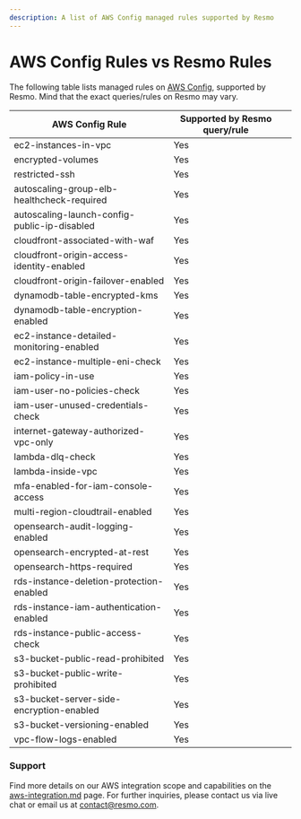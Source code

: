 ```yaml
---
description: A list of AWS Config managed rules supported by Resmo
---
```


# AWS Config Rules vs Resmo Rules

The following table lists managed rules on [AWS Config](https://docs.aws.amazon.com/config/latest/developerguide/managed-rules-by-aws-config.html), supported by Resmo. Mind that the exact queries/rules on Resmo may vary.

<table><thead><tr><th>AWS Config Rule</th><th>Supported by Resmo query/rule</th><th data-hidden></th></tr></thead><tbody><tr><td>ec2-instances-in-vpc</td><td>Yes</td><td></td></tr><tr><td>encrypted-volumes</td><td>Yes</td><td></td></tr><tr><td>restricted-ssh</td><td>Yes</td><td></td></tr><tr><td>autoscaling-group-elb-healthcheck-required</td><td>Yes</td><td></td></tr><tr><td>autoscaling-launch-config-public-ip-disabled</td><td>Yes</td><td></td></tr><tr><td>cloudfront-associated-with-waf</td><td>Yes</td><td></td></tr><tr><td>cloudfront-origin-access-identity-enabled</td><td>Yes</td><td></td></tr><tr><td>cloudfront-origin-failover-enabled</td><td>Yes</td><td></td></tr><tr><td>dynamodb-table-encrypted-kms</td><td>Yes</td><td></td></tr><tr><td>dynamodb-table-encryption-enabled</td><td>Yes</td><td></td></tr><tr><td>ec2-instance-detailed-monitoring-enabled</td><td>Yes</td><td></td></tr><tr><td>ec2-instance-multiple-eni-check</td><td>Yes</td><td></td></tr><tr><td>iam-policy-in-use</td><td>Yes</td><td></td></tr><tr><td>iam-user-no-policies-check</td><td>Yes</td><td></td></tr><tr><td>iam-user-unused-credentials-check</td><td>Yes</td><td></td></tr><tr><td>internet-gateway-authorized-vpc-only</td><td>Yes</td><td></td></tr><tr><td>lambda-dlq-check</td><td>Yes</td><td></td></tr><tr><td>lambda-inside-vpc</td><td>Yes</td><td></td></tr><tr><td>mfa-enabled-for-iam-console-access</td><td>Yes</td><td></td></tr><tr><td>multi-region-cloudtrail-enabled</td><td>Yes</td><td></td></tr><tr><td>opensearch-audit-logging-enabled</td><td>Yes</td><td></td></tr><tr><td>opensearch-encrypted-at-rest</td><td>Yes</td><td></td></tr><tr><td>opensearch-https-required</td><td>Yes</td><td></td></tr><tr><td>rds-instance-deletion-protection-enabled</td><td>Yes</td><td></td></tr><tr><td>rds-instance-iam-authentication-enabled</td><td>Yes</td><td></td></tr><tr><td>rds-instance-public-access-check</td><td>Yes</td><td></td></tr><tr><td>s3-bucket-public-read-prohibited</td><td>Yes</td><td></td></tr><tr><td>s3-bucket-public-write-prohibited</td><td>Yes</td><td></td></tr><tr><td>s3-bucket-server-side-encryption-enabled</td><td>Yes</td><td></td></tr><tr><td>s3-bucket-versioning-enabled</td><td>Yes</td><td></td></tr><tr><td>vpc-flow-logs-enabled</td><td>Yes</td><td></td></tr></tbody></table>

### Support

Find more details on our AWS integration scope and capabilities on the [aws-integration.md](../integrations/aws-integration.md "mention") page. For further inquiries, please contact us via live chat or email us at contact@resmo.com.
